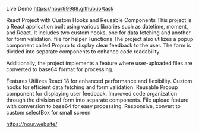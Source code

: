 Live Demo https://nour99988.github.io/task

React Project with Custom Hooks and Reusable Components
This project is a React application built using various libraries such as datetime, moment, and React. It includes two custom hooks, one for data fetching and another for form validation. file for helper Functions The project also utilizes a popup component called Propup to display clear feedback to the user. The form is divided into separate components to enhance code readability.

Additionally, the project implements a feature where user-uploaded files are converted to base64 format for processing.

Features
Utilizes React 18 for enhanced performance and flexibility.
Custom hooks for efficient data fetching and form validation.
Reusable Propup component for displaying user feedback.
Improved code organization through the division of form into separate components.
File upload feature with conversion to base64 for easy processing.
Responsive, convert to custom selectBox for small screen 

https://nour.website/

